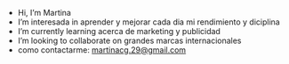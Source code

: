 -  Hi, I’m Martina
-  I’m interesada in aprender y mejorar cada dia mi rendimiento y diciplina 
-  I’m currently learning acerca de marketing y publicidad 
-  I’m looking to collaborate on grandes marcas internacionales 
- como contactarme: martinacg.29@gmail.com 

<!---
martinacg/martinacg is a ✨ special ✨ repository because its `README.md` (this file) appears on your GitHub profile.
You can click the Preview link to take a look at your changes.
--->
